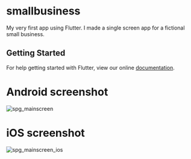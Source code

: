 # smallbusiness

My very first app using Flutter. I made a single screen app for a fictional small business.

## Getting Started

For help getting started with Flutter, view our online
[documentation](https://flutter.io/).

# Android screenshot
![spg_mainscreen](https://user-images.githubusercontent.com/16548367/44313669-89820e00-a3da-11e8-8ce6-4baf16ea6391.png)

# iOS screenshot
![spg_mainscreen_ios](https://user-images.githubusercontent.com/16548367/44313670-89820e00-a3da-11e8-9f63-2705210f2903.png)
